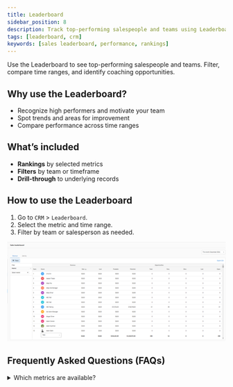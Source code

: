 ```yaml
---
title: Leaderboard
sidebar_position: 8
description: Track top-performing salespeople and teams using Leaderboard metrics in the CRM.
tags: [leaderboard, crm]
keywords: [sales leaderboard, performance, rankings]
---
```


Use the Leaderboard to see top-performing salespeople and teams. Filter, compare time ranges, and identify coaching opportunities.

## Why use the Leaderboard?

- Recognize high performers and motivate your team
- Spot trends and areas for improvement
- Compare performance across time ranges

## What’s included

- **Rankings** by selected metrics
- **Filters** by team or timeframe
- **Drill-through** to underlying records

## How to use the Leaderboard

1. Go to `CRM` > `Leaderboard`.
2. Select the metric and time range.
3. Filter by team or salesperson as needed.

![Leaderboard overview](./img/leaderboard/leaderboard_overview.png)

## Frequently Asked Questions (FAQs)

<details>
<summary>Which metrics are available?</summary>

Common metrics include opportunities won, revenue, and activity volume. Availability may vary by configuration.
</details>


